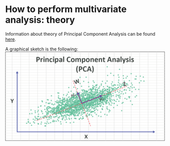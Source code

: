 # How to perform multivariate analysis: theory 

Information about theory of Principal Component Analysis can be found [here](https://numxl.com/blogs/principal-component-analysis-pca-101/).

A graphical sketch is the following:
<img src="../Pics/pca.png" />

